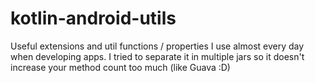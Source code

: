# kotlin-android-utils
Useful extensions and util functions / properties I use almost every day when developing apps. I tried to separate it in multiple jars so it doesn't increase your method count too much (like Guava :D)
